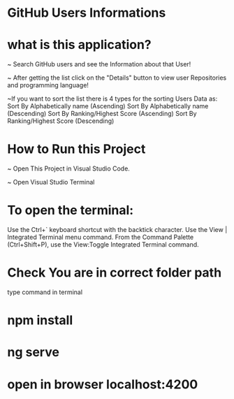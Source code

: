 # GitHub Users Informations

# what is this application?
~ Search GitHub users and see the Information about that User!

~ After getting the list click on the "Details" button to view user Repositories and programming language!

~If you want to sort the list there is 4 types for the sorting Users Data as:
                    Sort By Alphabetically name (Ascending)
                    Sort By Alphabetically name (Descending)
                    Sort By Ranking/Highest Score (Ascending)
                    Sort By Ranking/Highest Score (Descending)


# How to Run this Project

~ Open This Project in Visual Studio Code.

~ Open Visual Studio Terminal 

# To open the terminal:

Use the Ctrl+` keyboard shortcut with the backtick character.
Use the View | Integrated Terminal menu command.
From the Command Palette (Ctrl+Shift+P), use the View:Toggle Integrated Terminal command.

# Check You are in correct folder path 

type command in terminal 
# npm install
# ng serve
# open in browser localhost:4200
